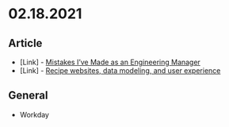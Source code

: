 # 02.18.2021

## Article

- \[Link\] - [Mistakes I’ve Made as an Engineering Manager](https://css-tricks.com/mistakes-ive-made-as-an-engineering-manager/)
- \[Link\] - [Recipe websites, data modeling, and user experience](https://css-tricks.com/recipe-websites-data-modeling-and-user-experience/)

## General

- Workday
